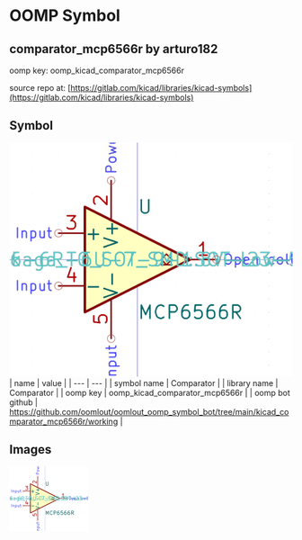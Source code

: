 # OOMP Symbol  
## comparator_mcp6566r  by arturo182  
  
oomp key: oomp_kicad_comparator_mcp6566r  
  
source repo at: [https://gitlab.com/kicad/libraries/kicad-symbols](https://gitlab.com/kicad/libraries/kicad-symbols)  
## Symbol  
  
[![working.png](working_600.png)](working.png)  
| name | value | 
| --- | --- | 
| symbol name | Comparator | 
| library name | Comparator | 
| oomp key | oomp_kicad_comparator_mcp6566r | 
| oomp bot github | https://github.com/oomlout/oomlout_oomp_symbol_bot/tree/main/kicad_comparator_mcp6566r/working | 
## Images  
  
[![working.png](working_140.png)](working.png)  
